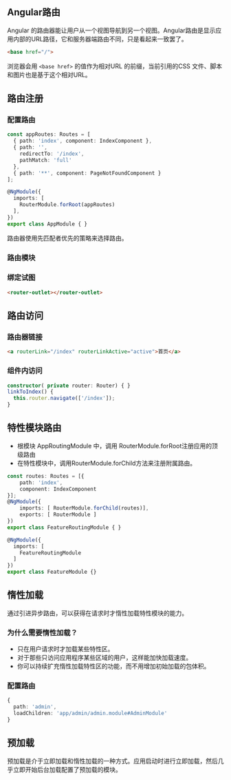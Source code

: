 ## Angular路由
Angular 的路由器能让用户从一个视图导航到另一个视图。Angular路由是显示应用内部的URL路径，它和服务器端路由不同，只是看起来一致罢了。
```html
<base href="/">
```
浏览器会用 `<base href>` 的值作为相对URL 的前缀，当前引用的CSS 文件、脚本和图片也是基于这个相对URL。

## 路由注册
### 配置路由
```typescript
const appRoutes: Routes = [
  { path: 'index', component: IndexComponent },
  { path: '',
    redirectTo: '/index',
    pathMatch: 'full'
  },
  { path: '**', component: PageNotFoundComponent }
];

@NgModule({
  imports: [
    RouterModule.forRoot(appRoutes)
  ],
})
export class AppModule { }
```

路由器使用先匹配者优先的策略来选择路由。

### 路由模块

### 绑定试图
```html
<router-outlet></router-outlet>
```

## 路由访问
### 路由器链接
```html
<a routerLink="/index" routerLinkActive="active">首页</a>
```
### 组件内访问
```typescript
constructor( private router: Router) { }
linkToIndex() {
  this.router.navigate(['/index']);
}
```

## 特性模块路由
- 根模块 AppRoutingModule 中，调用 RouterModule.forRoot注册应用的顶级路由
- 在特性模块中，调用RouterModule.forChild方法来注册附属路由。
```typescript
const routes: Routes = [{
    path: 'index',
    component: IndexComponent
}];
@NgModule({
    imports: [ RouterModule.forChild(routes)],
    exports: [ RouterModule ]
})
export class FeatureRoutingModule { }
```
```typescript
@NgModule({
  imports: [
    FeatureRoutingModule
  ]
})
export class FeatureModule {}
```

## 惰性加载
通过引进异步路由，可以获得在请求时才惰性加载特性模块的能力。 

### 为什么需要惰性加载？
- 只在用户请求时才加载某些特性区。
- 对于那些只访问应用程序某些区域的用户，这样能加快加载速度。
- 你可以持续扩充惰性加载特性区的功能，而不用增加初始加载的包体积。

### 配置路由
```typescript
{
  path: 'admin',
  loadChildren: 'app/admin/admin.module#AdminModule'
}
```

## 预加载
预加载是介于立即加载和惰性加载的一种方式。应用启动时进行立即加载，然后几乎立即开始后台加载配置了预加载的模块。
